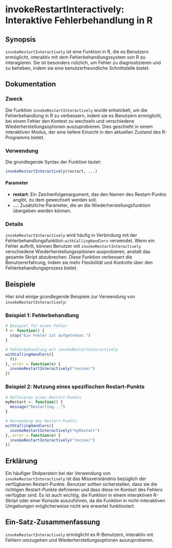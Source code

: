 <!--
Meta Description: # invokeRestartInteractively: Interaktive Fehlerbehandlung in R ## Synopsis `invokeRestartInteractively` ist eine Funktion in R, die es Benutzern ermö...
Meta Keywords: invokerestartinteractively, die, restart, funktion, ist
-->

# invokeRestartInteractively: Interaktive Fehlerbehandlung in R

## Synopsis
`invokeRestartInteractively` ist eine Funktion in R, die es Benutzern ermöglicht, interaktiv mit dem Fehlerbehandlungssystem von R zu interagieren. Sie ist besonders nützlich, um Fehler zu diagnostizieren und zu beheben, indem sie eine benutzerfreundliche Schnittstelle bietet.

## Dokumentation
### Zweck
Die Funktion `invokeRestartInteractively` wurde entwickelt, um die Fehlerbehandlung in R zu verbessern, indem sie es Benutzern ermöglicht, bei einem Fehler den Kontext zu wechseln und verschiedene Wiederherstellungsoptionen auszuprobieren. Dies geschieht in einem interaktiven Modus, der eine tiefere Einsicht in den aktuellen Zustand des R-Programms bietet.

### Verwendung
Die grundlegende Syntax der Funktion lautet:

```R
invokeRestartInteractively(restart, ...)
```

#### Parameter
- **restart**: Ein Zeichenfolgenargument, das den Namen des Restart-Punkts angibt, zu dem gewechselt werden soll.
- **...**: Zusätzliche Parameter, die an die Wiederherstellungsfunktion übergeben werden können.

### Details
`invokeRestartInteractively` wird häufig in Verbindung mit der Fehlerbehandlungsfunktion `withCallingHandlers` verwendet. Wenn ein Fehler auftritt, können Benutzer mit `invokeRestartInteractively` verschiedene Wiederherstellungsoptionen ausprobieren, anstatt das gesamte Skript abzubrechen. Diese Funktion verbessert die Benutzererfahrung, indem sie mehr Flexibilität und Kontrolle über den Fehlerbehandlungsprozess bietet.

## Beispiele
Hier sind einige grundlegende Beispiele zur Verwendung von `invokeRestartInteractively`:

### Beispiel 1: Fehlerbehandlung
```R
# Beispiel für einen Fehler
f <- function() {
  stop("Ein Fehler ist aufgetreten.")
}

# Fehlerbehandlung mit invokeRestartInteractively
withCallingHandlers({
  f()
}, error = function(e) {
  invokeRestartInteractively("recover")
})
```

### Beispiel 2: Nutzung eines spezifischen Restart-Punkts
```R
# Definieren eines Restart-Punkts
myRestart <- function() {
  message("Restarting...")
}

# Verwendung des Restart-Punkts
withCallingHandlers({
  invokeRestartInteractively("myRestart")
}, error = function(e) {
  invokeRestartInteractively("recover")
})
```

## Erklärung
Ein häufiger Stolperstein bei der Verwendung von `invokeRestartInteractively` ist das Missverständnis bezüglich der verfügbaren Restart-Punkte. Benutzer sollten sicherstellen, dass sie die richtigen Restart-Punkte definieren und dass diese im Kontext des Fehlers verfügbar sind. Es ist auch wichtig, die Funktion in einem interaktiven R-Skript oder einer Konsole auszuführen, da die Funktion in nicht-interaktiven Umgebungen möglicherweise nicht wie erwartet funktioniert.

## Ein-Satz-Zusammenfassung
`invokeRestartInteractively` ermöglicht es R-Benutzern, interaktiv mit Fehlern umzugehen und Wiederherstellungsoptionen auszuprobieren.
